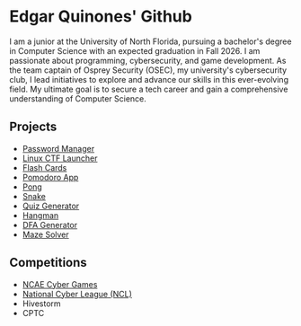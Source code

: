 # Edgar Quinones' Github
I am a junior at the University of North Florida, pursuing a bachelor's degree in Computer Science with an expected graduation in Fall 2026. I am passionate about programming, cybersecurity, and game development. As the team captain of Osprey Security (OSEC), my university's cybersecurity club, I lead initiatives to explore and advance our skills in this ever-evolving field. My ultimate goal is to secure a tech career and gain a comprehensive understanding of Computer Science.
## Projects 
- [Password Manager](https://github.com/EdgarQuinones/Password-Manager)
- [Linux CTF Launcher](https://github.com/EdgarQuinones/Linux-CTF-Launcher)
- [Flash Cards](https://github.com/EdgarQuinones/Flash-Cards)
- [Pomodoro App](https://github.com/EdgarQuinones/Pomodoro-Timer) 
- [Pong](https://github.com/EdgarQuinones/Pong) 
- [Snake](https://github.com/EdgarQuinones/Snake) 
- [Quiz Generator](https://github.com/EdgarQuinones/Quiz-Generator)
- [Hangman](https://github.com/EdgarQuinones/Hangman)
- [DFA Generator](https://github.com/EdgarQuinones/DFA-Generator/tree/main)
- [Maze Solver](https://github.com/EdgarQuinones/Maze-Solver)
## Competitions 
- [NCAE Cyber Games](https://github.com/EdgarQuinones/NCAE-Cyber-Games) 
- [National Cyber League (NCL)](https://github.com/EdgarQuinones/National-Cyber-League)
- Hivestorm 
- CPTC
